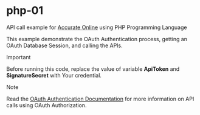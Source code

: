 # php-01

API call example for [Accurate Online](https://accurate.id) using PHP Programming Language

This example demonstrate the OAuth Authentication process, getting an OAuth Database Session, and calling the APIs.

> [!IMPORTANT]
> Before running this code, replace the value of variable **ApiToken** and **SignatureSecret** with Your credential.

> [!NOTE]
> Read the [OAuth Authentication Documentation](https://accurate.id/api-integration/) for more information on API calls using OAuth Authorization.